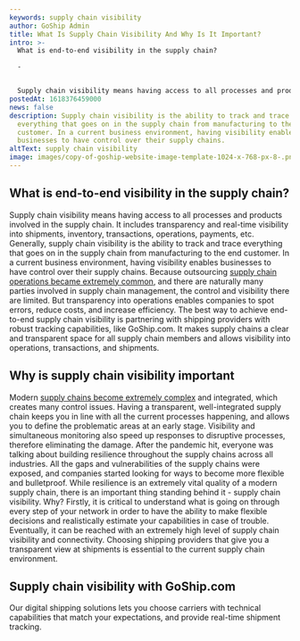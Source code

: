 ```yaml
---
keywords: supply chain visibility
author: GoShip Admin
title: What Is Supply Chain Visibility And Why Is It Important?
intro: >-
  What is end-to-end visibility in the supply chain?

  -


  Supply chain visibility means having access to all processes and products involved in the supply chain. It includes transparency and real-time visibility into shipments, inventory, transactions, operations, payments, etc. Generally, supply chain visibility is the ability to track and trace everything that goes on in the supply chain from manufacturing to the end customer. In a current business environment, having visibility enables businesses to have con
postedAt: 1618376459000
news: false
description: Supply chain visibility is the ability to track and trace
  everything that goes on in the supply chain from manufacturing to the end
  customer. In a current business environment, having visibility enables
  businesses to have control over their supply chains.
altText: supply chain visibility
image: images/copy-of-goship-website-image-template-1024-x-768-px-8-.png
---
```

## What is end-to-end visibility in the supply chain?

Supply chain visibility means having access to all processes and products involved in the supply chain. It includes transparency and real-time visibility into shipments, inventory, transactions, operations, payments, etc. Generally, supply chain visibility is the ability to track and trace everything that goes on in the supply chain from manufacturing to the end customer. In a current business environment, having visibility enables businesses to have control over their supply chains. Because outsourcing [supply chain operations became extremely common](https://www.goship.com/blog/3-best-practices-for-building-a-strong-local-supply-chain/), and there are naturally many parties involved in supply chain management, the control and visibility there are limited. But transparency into operations enables companies to spot errors, reduce costs, and increase efficiency. The best way to achieve end-to-end supply chain visibility is partnering with shipping providers with robust tracking capabilities, like GoShip.com. It makes supply chains a clear and transparent space for all supply chain members and allows visibility into operations, transactions, and shipments.

## Why is supply chain visibility important

Modern [supply chains become extremely complex](https://www.goship.com/blog/make-your-supply-chain-management-more-efficient/) and integrated, which creates many control issues. Having a transparent, well-integrated supply chain keeps you in line with all the current processes happening, and allows you to define the problematic areas at an early stage. Visibility and simultaneous monitoring also speed up responses to disruptive processes, therefore eliminating the damage. After the pandemic hit, everyone was talking about building resilience throughout the supply chains across all industries. All the gaps and vulnerabilities of the supply chains were exposed, and companies started looking for ways to become more flexible and bulletproof. While resilience is an extremely vital quality of a modern supply chain, there is an important thing standing behind it - supply chain visibility. Why? Firstly, it is critical to understand what is going on through every step of your network in order to have the ability to make flexible decisions and realistically estimate your capabilities in case of trouble. Eventually, it can be reached with an extremely high level of supply chain visibility and connectivity. Choosing shipping providers that give you a transparent view at shipments is essential to the current supply chain environment.

## Supply chain visibility with GoShip.com

Our digital shipping solutions lets you choose carriers with technical capabilities that match your expectations, and provide real-time shipment tracking.